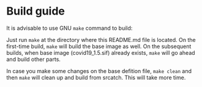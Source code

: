 # Build guide

It is advisable to use GNU `make` command to build:

Just run `make` at the directory where this README.md file is located. On the first-time build, `make` will build the base image as well. On the subsequent builds, when base image (covid19_1.5.sif) already exists, `make` will go ahead and build other parts. 

In case you make some changes on the base defition file, `make clean` and then `make` will clean up and build from srcatch. This will take more time.  
